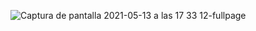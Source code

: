 
![Captura de pantalla 2021-05-13 a las 17 33 12-fullpage](https://user-images.githubusercontent.com/66930743/118047107-474a4900-b348-11eb-8a28-31aa985416ac.png)
